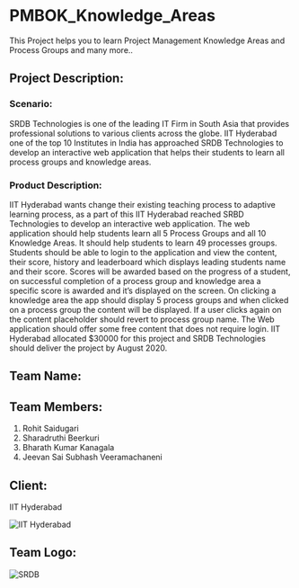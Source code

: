 # PMBOK_Knowledge_Areas
This Project helps you to learn Project Management Knowledge Areas and Process Groups and many more..
## Project Description:  
### Scenario:  
SRDB Technologies is one of the leading IT Firm in South Asia that provides professional solutions to various clients across the globe.
IIT Hyderabad one of the top 10 Institutes in India has approached SRDB Technologies to develop an interactive web application that helps their students to learn all process groups and knowledge areas.
### Product Description: 
IIT Hyderabad wants change their existing teaching process to adaptive learning process, as a part of this IIT Hyderabad reached SRBD Technologies to develop an interactive web application. The web application should help students learn all 5 Process Groups and all 10 Knowledge Areas. It should help students to learn 49 processes groups. Students should be able to login to the application and view the content, their score, history and leaderboard which displays leading students name and their score. Scores will be awarded based on the progress of a student, on successful completion of a process group and knowledge area a specific score is awarded and it’s displayed on the screen. On clicking a knowledge area the app should display 5 process groups and when clicked on a process group the content will be displayed. If a user clicks again on the content placeholder should revert to process group name. The Web application should offer some free content that does not require login. IIT Hyderabad allocated $30000 for this project and SRDB Technologies should deliver the project by August 2020.
## Team Name:
## Team Members:
1. Rohit Saidugari
1. Sharadruthi Beerkuri
1. Bharath Kumar Kanagala
1. Jeevan Sai Subhash Veeramachaneni

## Client: 
IIT Hyderabad 

![IIT Hyderabad](https://raw.githubusercontent.com/Rohith-saidugari/PMBOK_Knowledge_Areas/master/docs/IITH.jpg "IITH")
 
## Team Logo:
 
![SRDB](https://raw.githubusercontent.com/Rohith-saidugari/PMBOK_Knowledge_Areas/master/docs/Logo.PNG "SRDB")
 
